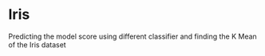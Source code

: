 # Iris

Predicting the model score using different classifier and finding the K Mean of the Iris dataset
